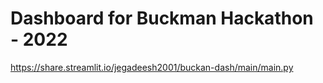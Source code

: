 # Dashboard for Buckman Hackathon - 2022

https://share.streamlit.io/jegadeesh2001/buckan-dash/main/main.py
